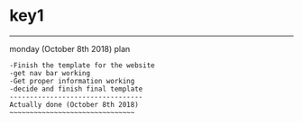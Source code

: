# key1
----------------------------------
monday (October 8th 2018) plan
~~~~~~~~~~~~~~~~~~~~~~~~~~~~~~~~~~
-Finish the template for the website
-get nav bar working
-Get proper information working 
-decide and finish final template
---------------------------------
Actually done (October 8th 2018)
~~~~~~~~~~~~~~~~~~~~~~~~~~~~~~~

